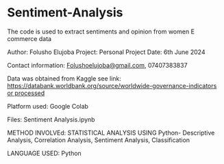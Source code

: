 # Sentiment-Analysis
The code is used to extract sentiments and opinion from women E commerce data

Author: Folusho Elujoba
Project: Personal Project
Date: 6th June 2024

Contact information: Folushoelujoba@gmail.com, 07407383837

Data was obtained from Kaggle see link: [https://databank.worldbank.org/source/worldwide-governance-indicators or processed](https://www.kaggle.com/datasets/nicapotato/womens-ecommerce-clothing-reviews)

Platform used: Google Colab

Files:  Sentiment Analysis.ipynb

METHOD INVOLVEd:  STATISTICAL ANALYSIS USING Python- Descriptive Analysis, Correlation Analysis,  Sentiment Analysis, Classification

LANGUAGE USED: Python




